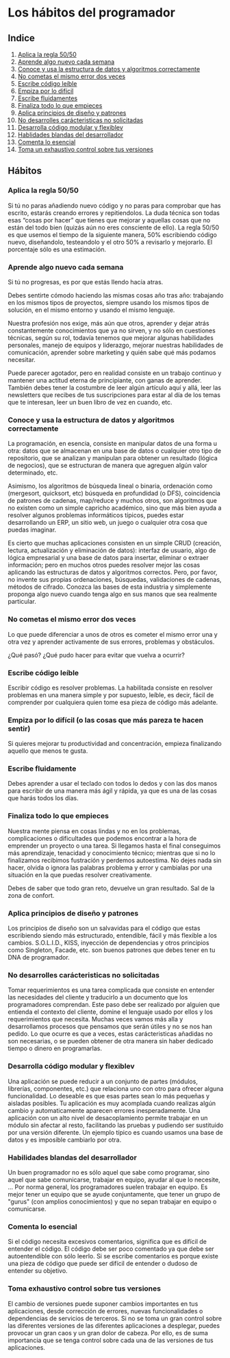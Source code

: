 # Los hábitos del programador

## Indice

1. [Aplica la regla 50/50](#550/50Rule)
2. [Aprende algo nuevo cada semana](#LearnEachWekk)
3. [Conoce y usa la estructura de datos y algoritmos correctamente](#KnowAndUseCorrectly)
4. [No cometas el mismo error dos veces](#DontMakeTheSameMistakeTwice)
5. [Escribe código leíble](#WriteReadableCode)
6. [Empiza por lo difícil](#StartWithHardest)
7. [Escribe fluidamentes](#TypeFluid)
8. [Finaliza todo lo que empieces](#FinishEverythingYouStart)
9. [Aplica principios de diseño y patrones](#ApplyDesignPrincipalesAndPatterns)
10. [No desarrolles carácteristicas no solicitadas](#DontDevelopedCharacteristicsUnsolicited)
11. [Desarrolla código modular y flexiblev](#DevelopModularAndFlexibleCode)
12. [Hablidades blandas del desarrollador](#DevelopSoftSkills)
13. [Comenta lo esencial](#CommentTheEssential)
14. [Toma un exhaustivo control sobre tus versiones](#TakeExhaustiveControlOfYoursVersions)

## Hábitos

### Aplica la regla 50/50 <a id="" href="#550/50Rule" class="anchor"></a>

Si tú no paras añadiendo nuevo código y no paras para comprobar que has escrito, estarás creando errores y repitiendolos. La duda técnica son todas esas “cosas por hacer” que tienes que mejorar y aquellas cosas que no están del todo bien (quizás aún no eres consciente de ello). La regla 50/50 es que usemos el tiempo de la siguiente manera, 50% escribiendo código nuevo, diseñandolo, testeandolo y el otro 50% a revisarlo y mejorarlo. El porcentaje sólo es una estimación.

### Aprende algo nuevo cada semana <a id="" href="#LearnEachWekk" class="anchor"></a>

Si tú no progresas, es por que estás llendo hacía atras. 

Debes sentirte cómodo haciendo las mismas cosas año tras año: trabajando en los mismos tipos de proyectos, siempre usando los mismos tipos de solución, en el mismo entorno y usando el mismo lenguaje. 

Nuestra profesión nos exige, más aún que otros, aprender y dejar atrás constantemente conocimientos que ya no sirven, y no sólo en cuestiones técnicas, según su rol, todavía tenemos que mejorar algunas habilidades personales, manejo de equipos y liderazgo, mejorar nuestras habilidades de comunicación, aprender sobre marketing y quién sabe qué más podamos necesitar.

Puede parecer agotador, pero en realidad consiste en un trabajo continuo y mantener una actitud eterna de principiante, con ganas de aprender. También debes tener la costumbre de leer algún artículo aquí y allá, leer las newsletters que recibes de tus suscripciones para estar al día de los temas que te interesan, leer un buen libro de vez en cuando, etc.

### Conoce y usa la estructura de datos y algoritmos correctamente <a id="" href="#KnowAndUseCorrectly" class="anchor"></a>

La programación, en esencia, consiste en manipular datos de una forma u otra: datos que se almacenan en una base de datos o cualquier otro tipo de repositorio, que se analizan y manipulan para obtener un resultado (lógica de negocios), que se estructuran de manera que agreguen algún valor determinado, etc. 

Asimismo, los algoritmos de búsqueda lineal o binaria, ordenación como (mergesort, quicksort, etc) búsqueda en profundidad (o DFS), coincidencia de patrones de cadenas, map/reduce y muchos otros, son algoritmos que no existen como un simple capricho académico, sino que más bien ayuda a resolver algunos problemas informáticos típicos, puedes estar desarrollando un ERP, un sitio web, un juego o cualquier otra cosa que puedas imaginar.

Es cierto que muchas aplicaciones consisten en un simple CRUD (creación, lectura, actualización y eliminación de datos): interfaz de usuario, algo de lógica empresarial y una base de datos para insertar, eliminar o extraer información; pero en muchos otros puedes resolver mejor las cosas aplicando las estructuras de datos y algoritmos correctos. Pero, por favor, no invente sus propias ordenaciones, búsquedas, validaciones de cadenas, métodos de cifrado. Conozca las bases de esta industria y simplemente proponga algo nuevo cuando tenga algo en sus manos que sea realmente particular.

### No cometas el mismo error dos veces <a id="" href="#DontMakeTheSameMistakeTwice" class="anchor"></a>

Lo que puede diferenciar a unos de otros es cometer el mismo error una y otra vez y aprender activamente de sus errores, problemas y obstáculos.

¿Qué pasó? ¿Qué pudo hacer para evitar que vuelva a ocurrir?

### Escribe código leíble <a id="" href="#WriteReadableCode" class="anchor"></a>

Escribir código es resolver problemas. La habilitada consiste en resolver problemas en una manera simple y por supuesto, leíble, es decir, fácil de comprender por cualquiera quien tome esa pieza de código más adelante.

### Empiza por lo difícil (o las cosas que más pareza te hacen sentir) <a id="" href="#StartWithHardest" class="anchor"></a>

Si quieres mejorar tu productividad and concentración, empieza finalizando aquello que menos te gusta.

### Escribe fluidamente <a id="" href="#TypeFluid" class="anchor"></a>

Debes aprender a usar el teclado con todos lo dedos y con las dos manos para escribir de una manera más ágil y rápida, ya que es una de las cosas que harás todos los días.

### Finaliza todo lo que empieces <a id="" href="#FinishEverythingYouStart" class="anchor"></a>

Nuestra mente piensa en cosas lindas y no en los problemas, complicaciones o dificultades que podemos encontrar a la hora de emprender un proyecto o una tarea. Si llegamos hasta el final conseguimos más aprendizaje, tenacidad y conocimiento técnico; mientras que si no lo finalizamos recibimos fustración y perdemos autoestima. No dejes nada sin hacer, olvida o ignora las palabras problema y error y cambialas por una situación en la que puedas resolver creativamente.

Debes de saber que todo gran reto, devuelve un gran resultado. Sal de la zona de confort.

### Aplica principios de diseño y patrones <a id="" href="#ApplyDesignPrincipalesAndPatterns" class="anchor"></a>

Los principios de diseño son un salvavidas para el código que estas escribiendo siendo más estructurado, entendible, fácil y más flexible a los cambios. S.O.L.I.D., KISS, inyección de dependencias y otros principios como Singleton, Facade, etc. son buenos patrones que debes tener en tu DNA de programador.

### No desarrolles carácteristicas no solicitadas <a id="" href="#DontDevelopedCharacteristicsUnsolicited" class="anchor"></a>

Tomar requerimientos es una tarea complicada que consiste en entender las necesidades del cliente y traducirlo a un documento que los programadores comprendan. Este paso debe ser realizado por alguien que entienda el contexto del cliente, domine el lenguaje usado por ellos y los requerimientos que necesita. Muchas veces vamos más alla y desarrollamos procesos que pensamos que serán útiles y no se nos han pedido. Lo que ocurre es que a veces, estas carácteristicas añadidas no son necesarias, o se pueden obtener de otra manera sin haber dedicado tiempo o dinero en programarlas.

### Desarrolla código modular y flexiblev <a id="" href="#DevelopModularAndFlexibleCode" class="anchor"></a>

Una aplicación se puede reducir a un conjunto de partes (módulos, librerías, componentes, etc.) que relaciona uno con otro para ofrecer alguna funcionalidad. Lo deseable es que esas partes sean lo más pequeñas y aisladas posibles. Tu aplicación es muy acomplada cuando realizas algún cambio y automaticamente aparecen errores inesperadamente. Una aplicación con un alto nivel de desacoplamiento permite trabajar en un módulo sin afectar al resto, facilitando las pruebas y pudiendo ser sustituido por una versión diferente. Un ejemplo típico es cuando usamos una base de datos y es imposible cambiarlo por otra. 

### Habilidades blandas del desarrollador <a id="" href="#DevelopSoftSkills" class="anchor"></a>

Un buen programador no es sólo aquel que sabe como programar, sino aquel que sabe comunicarse, trabajar en equipo, ayudar al que lo necesite, ... Por norma general, los programadores suelen trabajar en equipo. Es mejor tener un equipo que se ayude conjuntamente, que tener un grupo de "gurus" (con amplios conocimientos) y que no sepan trabajar en equipo o comunicarse.

### Comenta lo esencial <a id="" href="#CommentTheEssential" class="anchor"></a>

Si el código necesita excesivos comentarios, significa que es difícil de entender el código. El código debe ser poco comentado ya que debe ser autoentendible con sólo leerlo. Si se escribe comentarios es porque existe una pieza de código que puede ser difícil de entender o dudoso de entender su objetivo.

### Toma exhaustivo control sobre tus versiones <a id="" href="TakeExhaustiveControlOfYoursVersions" class="anchor"></a>

El cambio de versiones puede suponer cambios importantes en tus aplicaciones, desde corrección de errores, nuevas funcionalidades o dependencias de servicios de terceros. Si no se toma un gran control sobre las diferentes versiones de las diferentes aplicaciones a desplegar, puedes provocar un gran caos y un gran dolor de cabeza. Por ello, es de suma importancia que se tenga control sobre cada una de las versiones de tus aplicaciones. 